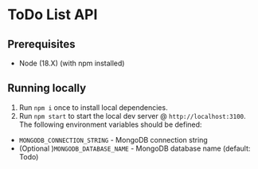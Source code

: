 # ToDo List API

## Prerequisites

- Node (18.X) (with npm installed)

## Running locally

1. Run `npm i` once to install local dependencies.
1. Run `npm start` to start the local dev server @ `http://localhost:3100`. The following environment variables should be defined:

- `MONGODB_CONNECTION_STRING` - MongoDB connection string
- (Optional )`MONGODB_DATABASE_NAME` - MongoDB database name (default: Todo)
